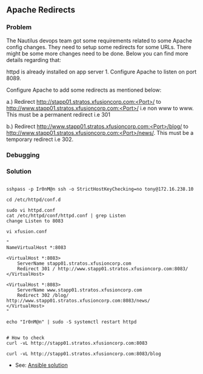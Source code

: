 ## Apache Redirects

### Problem

The Nautilus devops team got some requirements related to some Apache config changes. They need to setup some redirects for some URLs. There might be some more changes need to be done. Below you can find more details regarding that:

httpd is already installed on app server 1. Configure Apache to listen on port 8089.

Configure Apache to add some redirects as mentioned below:

a.) Redirect http://stapp01.stratos.xfusioncorp.com:<Port>/ to http://www.stapp01.stratos.xfusioncorp.com:<Port>/ i.e non www to www. This must be a permanent redirect i.e 301

b.) Redirect http://www.stapp01.stratos.xfusioncorp.com:<Port>/blog/ to http://www.stapp01.stratos.xfusioncorp.com:<Port>/news/. This must be a temporary redirect i.e 302.

### Debugging

### Solution

```shell

sshpass -p Ir0nM@n ssh -o StrictHostKeyChecking=no tony@172.16.238.10

cd /etc/httpd/conf.d

sudo vi httpd.conf
cat /etc/httpd/conf/httpd.conf | grep Listen
change Listen to 8083

vi xfusion.conf

"
NameVirtualHost *:8083

<VirtualHost *:8083>
    ServerName stapp01.stratos.xfusioncorp.com
    Redirect 301 / http://www.stapp01.stratos.xfusioncorp.com:8083/
</VirtualHost>

<VirtualHost *:8083>
    ServerName www.stapp01.stratos.xfusioncorp.com
    Redirect 302 /blog/ http://www.stapp01.stratos.xfusioncorp.com:8083/news/
</VirtualHost>
"

echo "Ir0nM@n" | sudo -S systemctl restart httpd


# How to check
curl -vL http://stapp01.stratos.xfusioncorp.com:8083

curl -vL http://stapp01.stratos.xfusioncorp.com:8083/blog

```

- See: [Ansible solution](solution.yaml)

